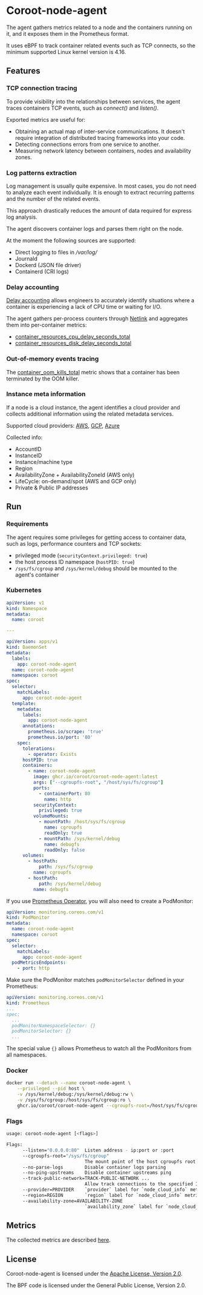 # Coroot-node-agent

The agent gathers metrics related to a node and the containers running on it, and it exposes them in the Prometheus format.

It uses eBPF to track container related events such as TCP connects, so the minimum supported Linux kernel version is 4.16.

## Features

### TCP connection tracing

To provide visibility into the relationships between services, the agent traces containers TCP events, such as *connect()* and *listen()*.

Exported metrics are useful for:
* Obtaining an actual map of inter-service communications. It doesn't require integration of distributed tracing frameworks into your code.
* Detecting connections errors from one service to another.
* Measuring network latency between containers, nodes and availability zones.

### Log patterns extraction

Log management is usually quite expensive. In most cases, you do not need to analyze each event individually.
It is enough to extract recurring patterns and the number of the related events.

This approach drastically reduces the amount of data required for express log analysis.

The agent discovers container logs and parses them right on the node.

At the moment the following sources are supported:
* Direct logging to files in */var/log/*
* Journald
* Dockerd (JSON file driver)
* Containerd (CRI logs)

### Delay accounting

[Delay accounting](https://www.kernel.org/doc/html/latest/accounting/delay-accounting.html) allows engineers to accurately
identify situations where a container is experiencing a lack of CPU time or waiting for I/O.

The agent gathers per-process counters through [Netlink](https://man7.org/linux/man-pages/man7/netlink.7.html) and aggregates them into per-container metrics:
* [container_resources_cpu_delay_seconds_total](https://coroot.com/docs/metrics/node-agent#container_resources_cpu_delay_seconds_total)
* [container_resources_disk_delay_seconds_total](https://coroot.com/docs/metrics/node-agent#container_resources_disk_delay_seconds_total)

### Out-of-memory events tracing

The [container_oom_kills_total](https://coroot.com/docs/metrics/node-agent#container_oom_kills_total) metric shows that a container has been terminated by the OOM killer.

### Instance meta information

If a node is a cloud instance, the agent identifies a cloud provider and collects additional information using the related metadata services.

Supported cloud providers: [AWS](https://docs.aws.amazon.com/AWSEC2/latest/UserGuide/instancedata-data-retrieval.html), [GCP](https://cloud.google.com/compute/docs/metadata/overview), [Azure](https://docs.microsoft.com/en-us/azure/virtual-machines/linux/instance-metadata-service?tabs=linux)

Collected info:
* AccountID
* InstanceID
* Instance/machine type
* Region
* AvailabilityZone + AvailabilityZoneId (AWS only)
* LifeCycle: on-demand/spot (AWS and GCP only)
* Private & Public IP addresses

## Run

### Requirements

The agent requires some privileges for getting access to container data, such as logs, performance counters and TCP sockets:
* privileged mode (`securityContext.privileged: true`)
* the host process ID namespace (`hostPID: true`)
* `/sys/fs/cgroup` and `/sys/kernel/debug` should be mounted to the agent's container

### Kubernetes

```yaml
apiVersion: v1
kind: Namespace
metadata:
  name: coroot

---

apiVersion: apps/v1
kind: DaemonSet
metadata:
  labels:
    app: coroot-node-agent
  name: coroot-node-agent
  namespace: coroot
spec:
  selector:
    matchLabels:
      app: coroot-node-agent
  template:
    metadata:
      labels:
        app: coroot-node-agent
      annotations:
        prometheus.io/scrape: 'true'
        prometheus.io/port: '80'
    spec:
      tolerations:
        - operator: Exists
      hostPID: true
      containers:
        - name: coroot-node-agent
          image: ghcr.io/coroot/coroot-node-agent:latest
          args: ["--cgroupfs-root", "/host/sys/fs/cgroup"]
          ports:
            - containerPort: 80
              name: http
          securityContext:
            privileged: true
          volumeMounts:
            - mountPath: /host/sys/fs/cgroup
              name: cgroupfs
              readOnly: true
            - mountPath: /sys/kernel/debug
              name: debugfs
              readOnly: false
      volumes:
        - hostPath:
            path: /sys/fs/cgroup
          name: cgroupfs
        - hostPath:
            path: /sys/kernel/debug
          name: debugfs
```

If you use [Prometheus Operator](https://github.com/prometheus-operator/prometheus-operator), 
you will also need to create a PodMonitor:
```yaml
apiVersion: monitoring.coreos.com/v1
kind: PodMonitor
metadata:
  name: coroot-node-agent
  namespace: coroot
spec:
  selector:
    matchLabels:
      app: coroot-node-agent
  podMetricsEndpoints:
    - port: http
```

Make sure the PodMonitor matches `podMonitorSelector` defined in your Prometheus:
```yaml
apiVersion: monitoring.coreos.com/v1
kind: Prometheus
...
spec:
  ...
  podMonitorNamespaceSelector: {}
  podMonitorSelector: {}
  ...
```
The special value `{}` allows Prometheus to watch all the PodMonitors from all namespaces. 

### Docker

```bash
docker run --detach --name coroot-node-agent \
    --privileged --pid host \
    -v /sys/kernel/debug:/sys/kernel/debug:rw \
    -v /sys/fs/cgroup:/host/sys/fs/cgroup:ro \
    ghcr.io/coroot/coroot-node-agent --cgroupfs-root=/host/sys/fs/cgroup
```

### Flags

```bash
usage: coroot-node-agent [<flags>]

Flags:
      --listen="0.0.0.0:80"  Listen address - ip:port or :port
      --cgroupfs-root="/sys/fs/cgroup"
                             The mount point of the host cgroupfs root
      --no-parse-logs        Disable container logs parsing
      --no-ping-upstreams    Disable container upstreams ping
      --track-public-network=TRACK-PUBLIC-NETWORK ...
                             Allow track connections to the specified IP networks, all private networks are allowed by default (e.g., Y.Y.Y.Y/mask)
      --provider=PROVIDER    `provider` label for `node_cloud_info` metric
      --region=REGION        `region` label for `node_cloud_info` metric
      --availability-zone=AVAILABILITY-ZONE
                             `availability_zone` label for `node_cloud_info` metric
```

## Metrics

The collected metrics are described [here](https://coroot.com/docs/metrics/node-agent).

## License

Coroot-node-agent is licensed under the [Apache License, Version 2.0](https://github.com/coroot/coroot-node-agent/blob/main/LICENSE).

The BPF code is licensed under the General Public License, Version 2.0.
